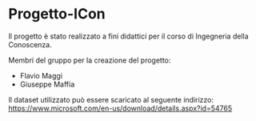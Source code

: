 # Progetto-ICon

Il progetto è stato realizzato a fini didattici per il corso di Ingegneria della Conoscenza.

Membri del gruppo per la creazione del progetto:
- Flavio Maggi
- Giuseppe Maffia

Il dataset utilizzato può essere scaricato al seguente indirizzo:
https://www.microsoft.com/en-us/download/details.aspx?id=54765

